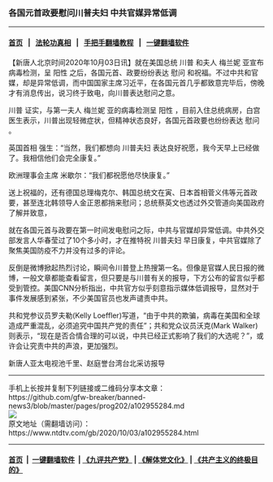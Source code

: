 ### 各国元首政要慰问川普夫妇 中共官媒异常低调
------------------------

#### [首页](https://github.com/gfw-breaker/banned-news3/blob/master/README.md) &nbsp;&nbsp;|&nbsp;&nbsp; [法轮功真相](https://github.com/begood0513/basic/blob/master/README.md)  &nbsp;&nbsp;|&nbsp;&nbsp; [手把手翻墙教程](https://github.com/gfw-breaker/guides/wiki)  &nbsp;&nbsp;|&nbsp;&nbsp; [一键翻墙软件](https://github.com/gfw-breaker/nogfw/blob/master/README.md)  



<div><div class="post_content" itemprop="articleBody">
 <p>
  【新唐人北京时间2020年10月03日讯】就在美国总统
  <ok href="https://www.ntdtv.com/gb/川普.htm">
   川普
  </ok>
  和夫人
  <ok href="https://www.ntdtv.com/gb/梅兰妮.htm">
   梅兰妮
  </ok>
  亚宣布病毒检测，呈
  <ok href="https://www.ntdtv.com/gb/阳性.htm">
   阳性
  </ok>
  之后，各国元首、政要纷纷表达
  <ok href="https://www.ntdtv.com/gb/慰问.htm">
   慰问
  </ok>
  和祝福。不过中共和官媒，却是异常低调，而中国国家主席习近平，在各国元首几乎都致意完毕后，傍晚才有消息传出，说习终于致电，向川普表达慰问之意。
 </p>
 <p>
  <ok href="https://www.ntdtv.com/gb/川普.htm">
   川普
  </ok>
  证实，与第一夫人
  <ok href="https://www.ntdtv.com/gb/梅兰妮.htm">
   梅兰妮
  </ok>
  亚的病毒检测呈
  <ok href="https://www.ntdtv.com/gb/阳性.htm">
   阳性
  </ok>
  ，目前入住总统病房，白宫医生表示，川普出现轻微症状，但精神状态良好，各国元首政要也纷纷表达
  <ok href="https://www.ntdtv.com/gb/慰问.htm">
   慰问
  </ok>
  。
 </p>
 <p>
  英国首相 强生：“当然，我们都想向
  <ok href="https://www.ntdtv.com/gb/川普夫妇.htm">
   川普夫妇
  </ok>
  表达良好祝愿，我今天早上已经做了。我相信他们会完全康复。”
 </p>
 <p>
  欧洲理事会主席 米歇尔：“我们都祝愿他尽快康复。”
 </p>
 <p>
  送上祝福的，还有德国总理梅克尔、韩国总统文在寅、日本首相菅义伟等元首政要，甚至连北韩领导人金正恩都捎来慰问；总统蔡英文也透过外交管道向美国政府了解并致意，
 </p>
 <p>
  就在各国元首与政要在第一时间发电慰问之际，中共与官媒却异常低调。中共外交部发言人华春莹过了10个多小时，才在推特祝
  <ok href="https://www.ntdtv.com/gb/川普夫妇.htm">
   川普夫妇
  </ok>
  早日康复，中共官媒除了聚焦美国防疫不力并没有过多的评论。
 </p>
 <p>
  反倒是微博掀起热烈讨论，瞬间令川普登上热搜第一名。但像是官媒人民日报的微博，一般文章都能查看留言，但只要是与川普有关的报导，下方公布的留言似乎都受到管控。美国CNN分析指出，中共官方似乎刻意指示媒体低调报导，显然对于事件发展感到紧张，不少美国官员也发声谴责中共。
 </p>
 <p>
  共和党参议员罗夫勒(Kelly Loeffler)写道，“由于中共的欺骗，病毒在美国和全球造成严重混乱，必须追究中国共产党的责任”；共和党众议员沃克(Mark Walker)则表示，“现在是否合情合理的可以说，中共已经正式影响了我们的大选呢？”，或许会让究责中共的声浪，更加强烈。
 </p>
 <p>
  新唐人亚太电视池千里、赵庭誉台湾台北采访报导
 </p>
 <div class="single_ad">
 </div>
</div>
</div>
<hr/>
手机上长按并复制下列链接或二维码分享本文章：<br/>
https://github.com/gfw-breaker/banned-news3/blob/master/pages/prog202/a102955284.md <br/>
<a href='https://github.com/gfw-breaker/banned-news3/blob/master/pages/prog202/a102955284.md'><img src='https://github.com/gfw-breaker/banned-news3/blob/master/pages/prog202/a102955284.md.png'/></a> <br/>
原文地址（需翻墙访问）：https://www.ntdtv.com/gb/2020/10/03/a102955284.html


------------------------
#### [首页](https://github.com/gfw-breaker/banned-news3/blob/master/README.md) &nbsp;|&nbsp; [一键翻墙软件](https://github.com/gfw-breaker/nogfw/blob/master/README.md) &nbsp;| [《九评共产党》](https://github.com/gfw-breaker/9ping.md/blob/master/README.md#九评之一评共产党是什么) | [《解体党文化》](https://github.com/gfw-breaker/jtdwh.md/blob/master/README.md) | [《共产主义的终极目的》](https://github.com/gfw-breaker/gczydzjmd.md/blob/master/README.md)


<img src='http://gfw-breaker.win/banned-news3/pages/prog202/a102955284.md' width='0px' height='0px'/>